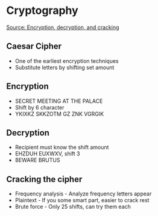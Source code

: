 # Cryptography

[Source: Encryption, decryption, and cracking](https://www.khanacademy.org/computing/computers-and-internet/xcae6f4a7ff015e7d:online-data-security/xcae6f4a7ff015e7d:data-encryption-techniques/a/encryption-decryption-and-code-cracking)

## Caesar Cipher

- One of the earliest encryption techniques
- Substitute letters by shifting set amount

## Encryption

- SECRET MEETING AT THE PALACE
- Shift by 6 character
- YKIXKZ SKKZOTM GZ ZNK VGRGIK

## Decryption

- Recipient must know the shift amount
- EHZDUH EUXWXV, shift 3
- BEWARE BRUTUS

## Cracking the cipher

- Frequency analysis - Analyze frequency letters appear
- Plaintext - If you some smart part, easier to crack rest
- Brute force - Only 25 shifts, can try them each
